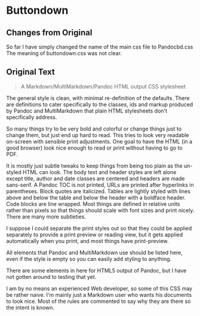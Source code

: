 # Buttondown

## Changes from Original

So far I have simply changed the name of the main css file to Pandocbd.css
The meaning of buttondown.css was not clear.

## Original Text

> A Markdown/MultiMarkdown/Pandoc HTML output CSS stylesheet

The general style is clean, with minimal re-definition of the defaults. There are 
definitions to cater specifically to the classes, ids and markup produced by Pandoc 
and MultiMarkdown that plain HTML stylesheets don't specifically address.

So many things try to be very bold and colorful or change things just to change them, but 
just end up hard to read. This tries to look very readable on-screen with sensible print 
adjustments. One goal to have the HTML (in a good browser) look nice enough to read or 
print without having to go to PDF.

It is mostly just subtle tweaks to keep things from being too plain as the un-styled 
HTML can look. The body text and header styles are left alone except title, author and 
date classes are centered and headers are made sans-serif. A Pandoc TOC is not printed, 
URLs are printed after hyperlinks in parentheses. Block quotes are italicized. Tables are 
lightly styled with lines above and below the table and below the header with a boldface header. 
Code blocks are line wrapped. Most things are defined in relative units rather than 
pixels so that things should scale with font sizes and print nicely. There are many more subtleties.

I suppose I could separate the print styles out so that they could be applied separately 
to provide a print preview or reading view, but it gets applied automatically when you print, 
and most things have print-preview.

All elements that Pandoc and MultiMarkdown use should be listed here, even if the style is 
empty so you can easily add styling to anything.

There are some elements in here for HTML5 output of Pandoc, but I have not gotten around to 
testing that yet.

I am by no means an experienced Web developer, so some of this CSS may be rather naive. I'm 
mainly just a Markdown user who wants his documents to look nice. Most of the rules are 
commented to say why they are there so the intent is known.
